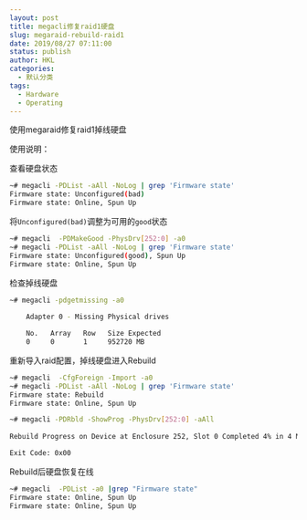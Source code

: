 ```yaml
---
layout: post
title: megacli修复raid1硬盘
slug: megaraid-rebuild-raid1
date: 2019/08/27 07:11:00
status: publish
author: HKL
categories: 
  - 默认分类
tags: 
  - Hardware
  - Operating
---
```


使用megaraid修复raid1掉线硬盘


使用说明：

<!--more-->

查看硬盘状态
```bash
~# megacli -PDList -aAll -NoLog | grep 'Firmware state'
Firmware state: Unconfigured(bad)
Firmware state: Online, Spun Up

```

将`Unconfigured(bad)`调整为可用的`good`状态

```bash
~# megacli  -PDMakeGood -PhysDrv[252:0] -a0
~# megacli -PDList -aAll -NoLog | grep 'Firmware state'
Firmware state: Unconfigured(good), Spun Up
Firmware state: Online, Spun Up
```


检查掉线硬盘

```bash
~# megacli -pdgetmissing -a0
                                     
    Adapter 0 - Missing Physical drives

    No.   Array   Row   Size Expected
    0     0       1     952720 MB

```

重新导入raid配置，掉线硬盘进入Rebuild

```bash
~# megacli  -CfgForeign -Import -a0
~# megacli -PDList -aAll -NoLog | grep 'Firmware state'
Firmware state: Rebuild
Firmware state: Online, Spun Up

~# megacli -PDRbld -ShowProg -PhysDrv[252:0] -aAll
                                     
Rebuild Progress on Device at Enclosure 252, Slot 0 Completed 4% in 4 Minutes.

Exit Code: 0x00
```

Rebuild后硬盘恢复在线
```bash
~# megacli  -PDList -a0 |grep "Firmware state"
Firmware state: Online, Spun Up
Firmware state: Online, Spun Up

```
